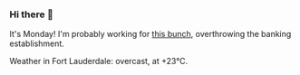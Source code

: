 ### Hi there :wave:

It's Monday! I'm probably working for [this bunch](https://github.com/kohofinancial), overthrowing the banking establishment.

Weather in Fort Lauderdale: overcast, at +23°C.
